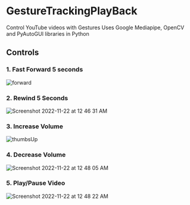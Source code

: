 # GestureTrackingPlayBack
Control YouTube videos with Gestures
Uses Google Mediapipe, OpenCV and PyAutoGUI libraries in Python


## Controls
### 1. Fast Forward 5 seconds
![forward](https://user-images.githubusercontent.com/44002551/203234888-8fc32125-a8b0-428e-9547-ac94b4a5f468.png)

### 2. Rewind 5 Seconds
![Screenshot 2022-11-22 at 12 46 31 AM](https://user-images.githubusercontent.com/44002551/203235065-29a207f2-31c9-4ce7-a440-cd8b5ddf7391.png)

### 3. Increase Volume
![thumbsUp](https://user-images.githubusercontent.com/44002551/203235144-c014eae0-44a1-4831-b7de-029560514faa.png)

### 4. Decrease Volume
![Screenshot 2022-11-22 at 12 48 05 AM](https://user-images.githubusercontent.com/44002551/203235236-92a98fd0-7331-430f-92cc-1b5baffca798.png)

### 5. Play/Pause Video
![Screenshot 2022-11-22 at 12 48 22 AM](https://user-images.githubusercontent.com/44002551/203235263-07b06d1d-7220-44df-a084-e4f6e3d4b20d.png)
